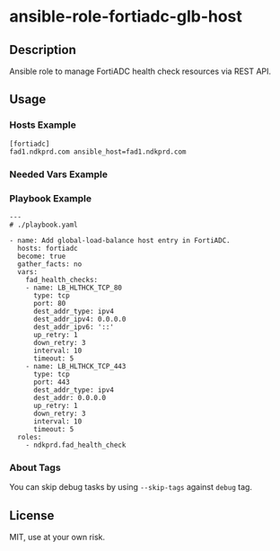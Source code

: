 # ansible-role-fortiadc-glb-host

## Description

Ansible role to manage FortiADC health check resources via REST API.

## Usage

### Hosts Example

```
[fortiadc]
fad1.ndkprd.com ansible_host=fad1.ndkprd.com 
```

### Needed Vars Example

### Playbook Example

```
---
# ./playbook.yaml

- name: Add global-load-balance host entry in FortiADC.      
  hosts: fortiadc
  become: true
  gather_facts: no
  vars:
    fad_health_checks:
    - name: LB_HLTHCK_TCP_80
      type: tcp
      port: 80
      dest_addr_type: ipv4
      dest_addr_ipv4: 0.0.0.0
      dest_addr_ipv6: '::'
      up_retry: 1
      down_retry: 3
      interval: 10
      timeout: 5
    - name: LB_HLTHCK_TCP_443
      type: tcp
      port: 443
      dest_addr_type: ipv4
      dest_addr: 0.0.0.0
      up_retry: 1
      down_retry: 3
      interval: 10
      timeout: 5
  roles:
    - ndkprd.fad_health_check
```

### About Tags

You can skip debug tasks by using `--skip-tags` against `debug` tag.

## License

MIT, use at your own risk.